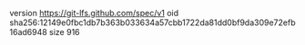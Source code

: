 version https://git-lfs.github.com/spec/v1
oid sha256:12149e0fbc1db7b363b033634a57cbb1722da81dd0bf9da309e72efb16ad6948
size 916
